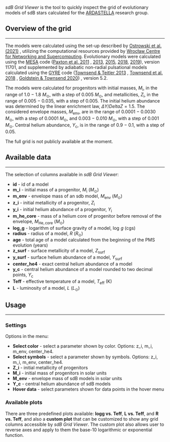 _sdB Grid Viewer_ is the tool to quickly inspect the grid of evolutionary
models of sdB stars calculated for
the [ARDASTELLA](https://ardastella.up.krakow.pl/) research group.

## Overview of the grid

***
The models were calculated using the set-up described
by [Ostrowski et al. (2021)](https://ui.adsabs.harvard.edu/abs/2021MNRAS.503.4646O/abstract)
, utilizing the computational resources provided
by [Wrocław Centre for Networking and Supercomputing](https://www.wcss.pl/en/).
Evolutionary models were calculated using the
[MESA](https://github.com/MESAHub/mesa) code
([Paxton et al. 2011](https://ui.adsabs.harvard.edu/abs/2011ApJS..192....3P/abstract)
,
[2013](https://ui.adsabs.harvard.edu/abs/2013ApJS..208....4P/abstract),
[2015](https://ui.adsabs.harvard.edu/abs/2015ApJS..220...15P/abstract),
[2018](https://ui.adsabs.harvard.edu/abs/2018ApJS..234...34P/abstract),
[2019](https://ui.adsabs.harvard.edu/abs/2019ApJS..243...10P/abstract)),
version 11701, and supplemented by adiabatic non-radial pulsational models
calculated using the [GYRE](https://github.com/rhdtownsend/gyre) code
([Townsend & Teitler 2013](https://ui.adsabs.harvard.edu/abs/2013MNRAS.435.3406T/abstract)
,
[Townsend et al. 2018](https://ui.adsabs.harvard.edu/abs/2018MNRAS.475..879T/abstract)
,
[Goldstein & Townsend 2020](https://ui.adsabs.harvard.edu/abs/2020ApJ...899..116G/abstract))
, version 5.2.

The models were calculated for progenitors with initial masses, $M_\mathrm{i}$, in the
range of 1.0 − 1.8 $M_\odot$, with a step of 0.005 $M_\odot$, and metallicities, $Z_\mathrm{i}$, in the
range of 0.005 − 0.035, with a step of 0.005. The initial helium abundance was 
determined by the linear enrichment law, $\Delta Y/Delta Z=1.5$.
The considered envelope masses, $M_\mathrm{env}$,
are in the range of 0.0001 − 0.0030 $M_\odot$, with a step of 0.0001 $M_\odot$, and
0.003 − 0.010 $M_\odot$, with a step of 0.001 $M_\odot$. Central helium abundance, $Y_\mathrm{c}$, is in
the range of 0.9 − 0.1, with a step of 0.05.

The full grid is not publicly available at the moment.

## Available data

***
The selection of columns available in _sdB Grid Viewer_:

* **id** - id of a model
* **m_i** - initial mass of a progenitor, $M_\mathrm{i}$ ($M_\odot$)
* **m_env** - envelope mass of an sdb model, $M_\mathrm{env}$ ($M_\odot$)
* **z_i** - initial metallicity of a progenitor, $Z_\mathrm{i}$
* **y_i** - initial helium abundance of a progenitor, $Y_\mathrm{i}$
* **m_he_core** - mass of a helium core of progenitor before removal of the
  envelope, $M_\mathrm{He,\,core}$ ($M_\odot$)
* **log_g** - logarithm of surface gravity of a model, $\log\,g$ (cgs)
* **radius** - radius of a model, $R$ ($R_\odot$)
* **age** - total age of a model calculated from the beginning of the PMS
  evolution (years)
* **z_surf** - surface metallicity of a model, $Z_\mathrm{surf}$
* **y_surf** - surface helium abundance of a model, $Y_\mathrm{surf}$
* **center_he4** - exact central helium abundance of a model
* **y_c** - central helium abundance of a model rounded to two decimal points,
  $Y_\mathrm{c}$
* **Teff** - effective temperature of a model, $T_\mathrm{eff}$ (K)
* **L** - luminosity of a model, $L$ ($L_\odot$)

## Usage

***

### Settings

Options in the menu:

* **Select color** - select a parameter shown by color. Options: z_i, m_i,
  m_env, center_he4.
* **Select symbols** - select a parameter shown by symbols. Options: z_i, m_i,
  m_env, center_he4.
* **Z_i** - initial metallicity of progenitors
* **M_i** - initial mass of progenitors in solar units
* **M_env** - envelope mass of sdB models in solar units
* **Y_c** - central helium abundance of sdB models
* **Hover data** - select parameters shown for data points in the hover menu

### Available plots

There are three predefined plots available: **logg vs. Teff**, **L vs. Teff**,
and **R vs. Teff**, and also a **custom plot** that can be customized to show
any grid columns accessible by _sdB Grid Viewer_. The custom plot also allows
user to reverse axes and apply to them the base-10 logarithmic or exponential
function.